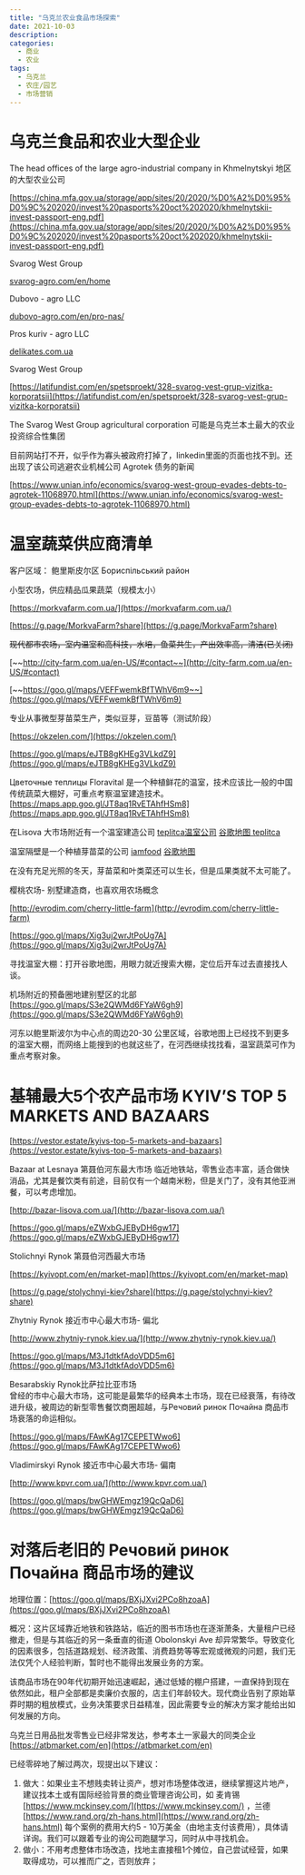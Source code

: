 ```yaml
---
title: "乌克兰农业食品市场探索"
date: 2021-10-03
description: 
categories:
  - 商业
  - 农业
tags:
  - 乌克兰
  - 农庄/园艺
  - 市场营销
---
```



# 乌克兰食品和农业大型企业

The head offices of the large agro-industrial company in Khmelnytskyi 地区的大型农业公司

[https://china.mfa.gov.ua/storage/app/sites/20/2020/%D0%A2%D0%95%D0%9C%202020/invest%20pasports%20oct%202020/khmelnytskii-invest-passport-eng.pdf](https://china.mfa.gov.ua/storage/app/sites/20/2020/%D0%A2%D0%95%D0%9C%202020/invest%20pasports%20oct%202020/khmelnytskii-invest-passport-eng.pdf)

Svarog West Group

[svarog-agro.com/en/home](http://svarog-agro.com/en/home)

Dubovo - agro LLC

[dubovo-agro.com/en/pro-nas/](http://dubovo-agro.com/en/pro-nas/)

Pros kuriv - agro LLC

[delikates.com.ua](http://delikates.com.ua/)

Svarog West Group

[https://latifundist.com/en/spetsproekt/328-svarog-vest-grup-vizitka-korporatsii](https://latifundist.com/en/spetsproekt/328-svarog-vest-grup-vizitka-korporatsii)

The Svarog West Group agricultural corporation 可能是乌克兰本土最大的农业投资综合性集团

目前网站打不开，似乎作为寡头被政府打掉了，linkedin里面的页面也找不到。还出现了该公司逃避农业机械公司 Agrotek 债务的新闻

[https://www.unian.info/economics/svarog-west-group-evades-debts-to-agrotek-11068970.html](https://www.unian.info/economics/svarog-west-group-evades-debts-to-agrotek-11068970.html)

# 温室蔬菜**供应商清单**

客户区域： 鲍里斯皮尔区 Бориспільський район

小型农场，供应精品瓜果蔬菜（规模太小）

[https://morkvafarm.com.ua/](https://morkvafarm.com.ua/)

[https://g.page/MorkvaFarm?share](https://g.page/MorkvaFarm?share)

~~现代都市农场，室内温室和高科技，水培，鱼菜共生，产出效率高，清洁(已关闭)~~

[~~http://city-farm.com.ua/en-US/#contact~~](http://city-farm.com.ua/en-US/#contact)

[~~https://goo.gl/maps/VEFFwemkBfTWhV6m9~~](https://goo.gl/maps/VEFFwemkBfTWhV6m9)

专业从事微型芽苗菜生产，类似豆芽，豆苗等（测试阶段）

[https://okzelen.com/](https://okzelen.com/)

[https://goo.gl/maps/eJTB8gKHEg3VLkdZ9](https://goo.gl/maps/eJTB8gKHEg3VLkdZ9)

Цветочные теплицы Floravital 是一个种植鲜花的温室，技术应该比一般的中国传统蔬菜大棚好，可重点考察温室建造技术。
[https://maps.app.goo.gl/JT8aq1RvETAhfHSm8](https://maps.app.goo.gl/JT8aq1RvETAhfHSm8)

在Lisova 大市场附近有一个温室建造公司
[teplitca温室公司](https://teplitca.com.ua/)
[谷歌地图 teplitca](https://g.page/teplitcakiev?share)

温室隔壁是一个种植芽苗菜的公司
[iamfood](http://iamfood.pp.ua/)
[谷歌地图](https://goo.gl/maps/u7AGGQivy8heN5RZ7)

在没有充足光照的冬天，芽苗菜和叶类菜还可以生长，但是瓜果类就不太可能了。

樱桃农场- 别墅建造商，也喜欢用农场概念

[http://evrodim.com/cherry-little-farm](http://evrodim.com/cherry-little-farm)

[https://goo.gl/maps/Xig3uj2wrJtPoUg7A](https://goo.gl/maps/Xig3uj2wrJtPoUg7A)

寻找温室大棚：打开谷歌地图，用眼力就近搜索大棚，定位后开车过去直接找人谈。

机场附近的预备圈地建别墅区的北部 [https://goo.gl/maps/S3e2QWMd6FYaW6gh9](https://goo.gl/maps/S3e2QWMd6FYaW6gh9)

河东以鲍里斯波尔为中心点的周边20-30 公里区域，谷歌地图上已经找不到更多的温室大棚，而网络上能搜到的也就这些了，在河西继续找找看，温室蔬菜可作为重点考察对象。

# 基辅最大5个农产品市场 KYIV’S TOP 5 MARKETS AND BAZAARS

[https://vestor.estate/kyivs-top-5-markets-and-bazaars](https://vestor.estate/kyivs-top-5-markets-and-bazaars)

Bazaar at Lesnaya 第聂伯河东最大市场
临近地铁站，零售业态丰富，适合做快消品，尤其是餐饮类有前途，目前仅有一个越南米粉，但是关门了，没有其他亚洲餐，可以考虑增加。

[http://bazar-lisova.com.ua/](http://bazar-lisova.com.ua/)

[https://goo.gl/maps/eZWxbGJEByDH6gw17](https://goo.gl/maps/eZWxbGJEByDH6gw17)

Stolichnyi Rynok 第聂伯河西最大市场

[https://kyivopt.com/en/market-map](https://kyivopt.com/en/market-map)

[https://g.page/stolychnyi-kiev?share](https://g.page/stolychnyi-kiev?share)

Zhytniy Rynok 接近市中心最大市场- 偏北

[http://www.zhytniy-rynok.kiev.ua/](http://www.zhytniy-rynok.kiev.ua/)

[https://goo.gl/maps/M3J1dtkfAdoVDD5m6](https://goo.gl/maps/M3J1dtkfAdoVDD5m6)

Besarabskiy Rynok比萨拉比亚市场  
曾经的市中心最大市场，这可能是最繁华的经典本土市场，现在已经衰落，有待改进升级，被周边的新型零售餐饮商圈超越，与Речовий ринок Почайна 商品市场衰落的命运相似。

[https://goo.gl/maps/FAwKAg17CEPETWwo6](https://goo.gl/maps/FAwKAg17CEPETWwo6)

Vladimirskyi Rynok 接近市中心最大市场- 偏南

[http://www.kpvr.com.ua/](http://www.kpvr.com.ua/)

[https://goo.gl/maps/bwGHWEmgz19QcQaD6](https://goo.gl/maps/bwGHWEmgz19QcQaD6)

# **对落后老旧的 Речовий ринок Почайна 商品市场的建议**

地理位置：[https://goo.gl/maps/BXjJXvi2PCo8hzoaA](https://goo.gl/maps/BXjJXvi2PCo8hzoaA)

概况：这片区域靠近地铁和铁路站，临近的图书市场也在逐渐萧条，大量租户已经撤走，但是与其临近的另一条垂直的街道 Obolonskyi Ave 却异常繁华。导致变化的因素很多，包括道路规划、经济政策、消费趋势等等宏观或微观的问题，我们无法仅凭个人经验判断，暂时也不能得出发展业务的方案。

该商品市场在90年代初期开始迅速崛起，通过低矮的棚户搭建，一直保持到现在依然如此，租户全部都是卖廉价衣服的，店主们年龄较大。现代商业告别了原始草莽时期的粗放模式，业务决策要求日益精准，因此需要专业的解决方案才能给出如何发展的方向。

乌克兰日用品批发零售业已经非常发达，参考本土一家最大的同类企业 [https://atbmarket.com/en](https://atbmarket.com/en)

已经零碎地了解过两次，现提出以下建议：

1. 做大：如果业主不想贱卖转让资产，想对市场整体改进，继续掌握这片地产，建议找本土或有国际经验背景的商业管理咨询公司，如
麦肯锡[https://www.mckinsey.com/](https://www.mckinsey.com/) ，兰德[https://www.rand.org/zh-hans.html](https://www.rand.org/zh-hans.html) 
每个案例的费用大约5 - 10万美金（由地主支付该费用），具体请详询。我们可以跟着专业的询公司跑腿学习，同时从中寻找机会。
2. 做小：不用考虑整体市场改造，找地主直接租1个摊位，自己尝试经营，如果取得成功，可以推而广之，否则放弃；
